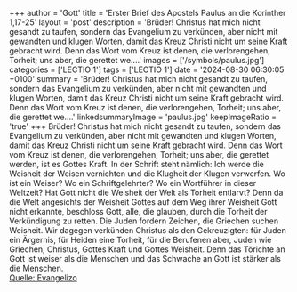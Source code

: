 +++
author = 'Gott'
title = 'Erster Brief des Apostels Paulus an die Korinther 1,17-25'
layout = 'post'
description = 'Brüder! Christus hat mich nicht gesandt zu taufen, sondern das Evangelium zu verkünden, aber nicht mit gewandten und klugen Worten, damit das Kreuz Christi nicht um seine Kraft gebracht wird. Denn das Wort vom Kreuz ist denen, die verlorengehen, Torheit; uns aber, die gerettet we....'
images = ['/symbols/paulus.jpg']
categories = ['LECTIO 1']
tags = ['LECTIO 1']
date = '2024-08-30 06:30:05 +0100'
summary = 'Brüder! Christus hat mich nicht gesandt zu taufen, sondern das Evangelium zu verkünden, aber nicht mit gewandten und klugen Worten, damit das Kreuz Christi nicht um seine Kraft gebracht wird. Denn das Wort vom Kreuz ist denen, die verlorengehen, Torheit; uns aber, die gerettet we....'
linkedsummaryImage = 'paulus.jpg'
keepImageRatio = 'true'
+++
Brüder! Christus hat mich nicht gesandt zu taufen, sondern das Evangelium zu verkünden, aber nicht mit gewandten und klugen Worten, damit das Kreuz Christi nicht um seine Kraft gebracht wird.
Denn das Wort vom Kreuz ist denen, die verlorengehen, Torheit; uns aber, die gerettet werden, ist es Gottes Kraft.<!--more-->
In der Schrift steht nämlich: Ich werde die Weisheit der Weisen vernichten und die Klugheit der Klugen verwerfen.
Wo ist ein Weiser? Wo ein Schriftgelehrter? Wo ein Wortführer in dieser Weltzeit? Hat Gott nicht die Weisheit der Welt als Torheit entlarvt?
Denn da die Welt angesichts der Weisheit Gottes auf dem Weg ihrer Weisheit Gott nicht erkannte, beschloss Gott, alle, die glauben, durch die Torheit der Verkündigung zu retten.
Die Juden fordern Zeichen, die Griechen suchen Weisheit.
Wir dagegen verkünden Christus als den Gekreuzigten: für Juden ein Ärgernis, für Heiden eine Torheit,
für die Berufenen aber, Juden wie Griechen, Christus, Gottes Kraft und Gottes Weisheit.
Denn das Törichte an Gott ist weiser als die Menschen und das Schwache an Gott ist stärker als die Menschen.<br> [Quelle: Evangelizo](https://evangeliumtagfuertag.org/DE/gospel)